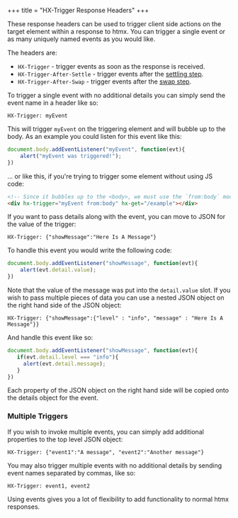 +++
title = "HX-Trigger Response Headers"
+++

These response headers can be used to trigger client side actions on the target element within a response to htmx.  You
can trigger a single event or as many uniquely named events as you would like.

The headers are:

* `HX-Trigger` - trigger events as soon as the response is received.
* `HX-Trigger-After-Settle` - trigger events after the [settling step](@/docs.md#request-operations).
* `HX-Trigger-After-Swap` - trigger events after the [swap step](@/docs.md#request-operations).

To trigger a single event with no additional details you can simply send the event name in a header like so:

`HX-Trigger: myEvent`

This will trigger `myEvent` on the triggering element and will bubble up to the body.  As an example you could
listen for this event like this:

```javascript
document.body.addEventListener("myEvent", function(evt){
    alert("myEvent was triggered!");
})
```

... or like this, if you're trying to trigger some element without using JS code:

```html
<!-- Since it bubbles up to the <body>, we must use the `from:body` modifier below -->
<div hx-trigger="myEvent from:body" hx-get="/example"></div>
```

If you want to pass details along with the event, you can move to JSON for the value of the trigger:

`HX-Trigger: {"showMessage":"Here Is A Message"}`

To handle this event you would write the following code:

```javascript
document.body.addEventListener("showMessage", function(evt){
    alert(evt.detail.value);
})
```

Note that the value of the message was put into the `detail.value` slot.  If you wish to pass multiple pieces of data
you can use a nested JSON object on the right hand side of the JSON object:

`HX-Trigger: {"showMessage":{"level" : "info", "message" : "Here Is A Message"}}`

And handle this event like so:

```javascript
document.body.addEventListener("showMessage", function(evt){
   if(evt.detail.level === "info"){
     alert(evt.detail.message);   
   }
})
```

Each property of the JSON object on the right hand side will be copied onto the details object for the event.

### Multiple Triggers

If you wish to invoke multiple events, you can simply add additional properties to the top level JSON
object:

`HX-Trigger: {"event1":"A message", "event2":"Another message"}`

You may also trigger multiple events with no additional details by sending event names separated by commas, like so:

`HX-Trigger: event1, event2`

Using events gives you a lot of flexibility to add functionality to normal htmx responses.
